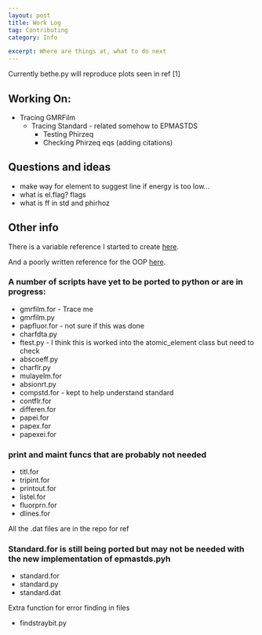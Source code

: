 ```yaml
---
layout: post
title: Work Log
tag: Contributing
category: Info

excerpt: Where are things at, what to do next
---
```


Currently bethe.py will reproduce plots seen in ref [1]

## Working On:

* Tracing GMRFilm
  - Tracing Standard - related somehow to EPMASTDS
    * Testing Phirzeq
    *  Checking Phirzeq eqs (adding citations)

## Questions and ideas

* make way for element to suggest line if energy is too low...
* what is el.flag?   flags
* what is ff in std and phirhoz

## Other info

There is a variable reference I started to create [here](https://github.com/openafox/epma_thins/blob/master/var_ref.txt).

And a poorly written reference for the OOP [here](https://github.com/openafox/epma_thins/blob/master/OOP_Ref.txt).

###  A number of scripts have yet to be ported to python or are in progress:

* gmrfilm.for - Trace me
* gmrfilm.py
* papfluor.for - not sure if this was done
* charfdta.py
* ftest.py - I think this is worked into the atomic_element class but need to check
* abscoeff.py
* charflr.py
* mulayelm.for
* absionrt.py
* compstd.for - kept to help understand standard
* contflr.for
* differen.for
* papei.for
* papex.for
* papexei.for

### print and maint funcs that are probably not needed

* titl.for
* tripint.for
* printout.for
* listel.for
* fluorprn.for
* dlines.for

All the .dat files are in the repo for ref


### Standard.for is still being ported but may not be needed with the new implementation of epmastds.pyh

* standard.for
* standard.py
* standard.dat




Extra function for error finding in files
* findstraybit.py

